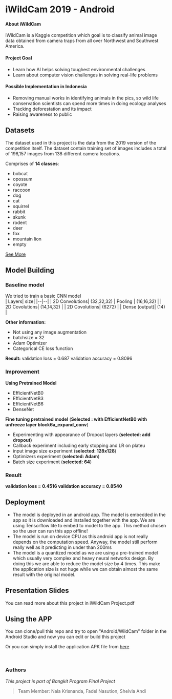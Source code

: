 
# iWildCam 2019 - Android 

#### About iWildCam
iWildCam is a Kaggle competition which goal is to classify animal image data obtained from camera traps from all over Northwest and Southwest America. 

#### Project Goal

 -  Learn how AI helps solving toughest environmental challenges
 - Learn about computer vision challenges in solving real-life problems

#### Possible Implementation in Indonesia
- Removing manual works in identifying animals in the pics, so wild life conservation scientists can spend more times in doing ecology analyses
- Tracking deforestation and its impact
- Raising awareness to public

## Datasets
The dataset used in this project is the data from the 2019 version of the competition itself. The dataset contain training set of images includes a total of 196,157 images from 138 different camera locations.

Comprises of **14 classes**: 
- bobcat
- opossum
- coyote
- raccoon
- dog
- cat
- squirrel
- rabbit
- skunk
- rodent
- deer
- fox
- mountain lion
- empty

[See More](https://www.kaggle.com/c/iwildcam-2019-fgvc6)

## Model Building
### Baseline model
We tried to train a basic CNN model  
| Layers| size|
|--|--|
| 2D Convolutions| (32,32,32)
| Pooling  | (16,16,32) |
| 2D Covolutions| (14,14,32) |
| 2D Covolutions| (6272) |
| Dense (output)| (14) |

**Other information:** 
- Not using any image augmentation
- batchsize = 32
- Adam Optimizer
- Categorical CE loss function

**Result:**
validation loss = 0.687
validation accuracy = 0.8096

### Improvement
**Using Pretrained Model**

- EfficientNetB0
- EfficientNetB3
- EfficientNetB6
- DenseNet

**Fine tuning pretrained model**
(**Selected : with EfficientNetB0 with unfreeze layer block6a_expand_conv**)
- Experimenting with appearance of Dropout layers **(selected: add dropout)**
- Callback experiment including early stopping and LR on plateu
- input image size experiment (**selected: 128x128**)
- Optimizers experiment (**selected: Adam**)
- Batch size experiment (**selected: 64**)

### Result
**validation loss = 0.4516
validation accuracy = 0.8540**

## Deployment

 - The model is deployed in an android app. The model is embedded in the app so it is downloaded and installed together with the app. We are using Tensorflow lite to embed to model to the app. This method chosen so the user can run this app offline!
 - The model is run on device CPU as this android app is not really depends on the computation speed. Anyway, the model still perform really well as it predicting in under than 200ms
 - The model is a quantized model as we are using a pre-trained model which usually very complex and heavy neural networks design. By doing this we are able to reduce the model size by 4 times. This make the application size is not huge while we can obtain almost the same result with the original model. 

## Presentation Slides
You can read more about this project in iWildCam Project.pdf


## Using the APP
You can clone/pull this repo and try to open "Android/WildCam" folder in the Android Studio and now you can edit or build this project

Or you can simply install the application APK file from [here ](https://drive.google.com/file/d/13qNmup-5UKcfrfcJgjwNlT06352NugG9/view?usp=sharing)

<br>

### Authors
*This project is part of Bangkit Program Final Project*
>Team Member: Nala Krisnanda, Fadel Nasution, Shelvia Andi

